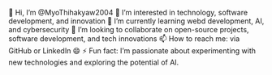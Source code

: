 👋 Hi, I’m @MyoThihakyaw2004
👀 I’m interested in technology, software development, and innovation
🌱 I’m currently learning webd development, AI, and cybersecurity
💞️ I’m looking to collaborate on open-source projects, software development, and tech innovations
📫 How to reach me: via GitHub or LinkedIn
😄 
⚡ Fun fact: I’m passionate about experimenting with new technologies and exploring the potential of AI.

<!---
MyoThihakyaw2004/MyoThihakyaw2004 is a ✨ special ✨ repository because its `README.md` (this file) appears on your GitHub profile.
You can click the Preview link to take a look at your changes.
--->

